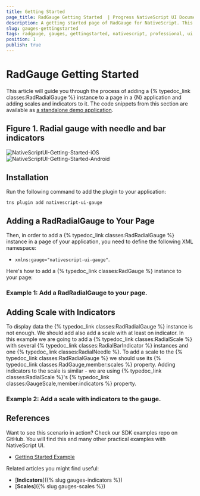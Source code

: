 ```yaml
---
title: Getting Started
page_title: RadGauge Getting Started  | Progress NativeScript UI Documentation
description: A getting started page of RadGauge for NativeScript. This article explains the steps to create RadRadialGauge from scratch.
slug: gauges-gettingstarted
tags: radgauge, gauges, gettingstarted, nativescript, professional, ui
position: 1
publish: true
---
```


# RadGauge Getting Started

This article will guide you through the process of adding a {% typedoc_link classes:RadRadialGauge %} instance to a page in a {N} application and adding scales and indicators to it. The code snippets from this section are available as [a standalone demo application](https://github.com/NativeScript/nativescript-ui-samples).

## Figure 1. Radial gauge with needle and bar indicators

![NativeScriptUI-Getting-Started-iOS](../../img/ns_ui/gauges-gettingstarted-ios.png "RadRadialGauge in iOS") ![NativeScriptUI-Getting-Started-Android](../../img/ns_ui/gauges-gettingstarted-android.png "RadRadialGauge in Android")

## Installation

Run the following command to add the plugin to your application:

``` Shell
tns plugin add nativescript-ui-gauge
```

## Adding a RadRadialGauge to Your Page

Then, in order to add a {% typedoc_link classes:RadRadialGauge %} instance in a page of your application, you need to define the following XML namespace:

* `xmlns:gauge="nativescript-ui-gauge"`.

Here's how to add a {% typedoc_link classes:RadGauge %} instance to your page:

### Example 1: Add a RadRadialGauge to your page.

<snippet id='gauges-getting-started-add' />

## Adding Scale with Indicators

To display data the {% typedoc_link classes:RadRadialGauge %} instance is not enough. We should add also add a scale with at least on indicator. In this example we are going to add a {% typedoc_link classes:RadialScale %} with several {% typedoc_link classes:RadialBarIndicator %} instances and one {% typedoc_link classes:RadialNeedle %}. To add a scale to the {% typedoc_link classes:RadRadialGauge %} we should use its {% typedoc_link classes:RadGauge,member:scales %} property. Adding indicators to the scale is similar - we are using {% typedoc_link classes:RadialScale %}'s {% typedoc_link classes:GaugeScale,member:indicators %} property.

### Example 2: Add a scale with indicators to the gauge.

<snippet id='gauges-getting-started-add-scale-indicators' />

## References

Want to see this scenario in action?
Check our SDK examples repo on GitHub. You will find this and many other practical examples with NativeScript UI.

* [Getting Started Example](https://github.com/NativeScript/nativescript-ui-samples/tree/master/gauge/app/examples/getting-started)

Related articles you might find useful:

* [**Indicators**]({% slug gauges-indicators %})
* [**Scales**]({% slug gauges-scales %})
